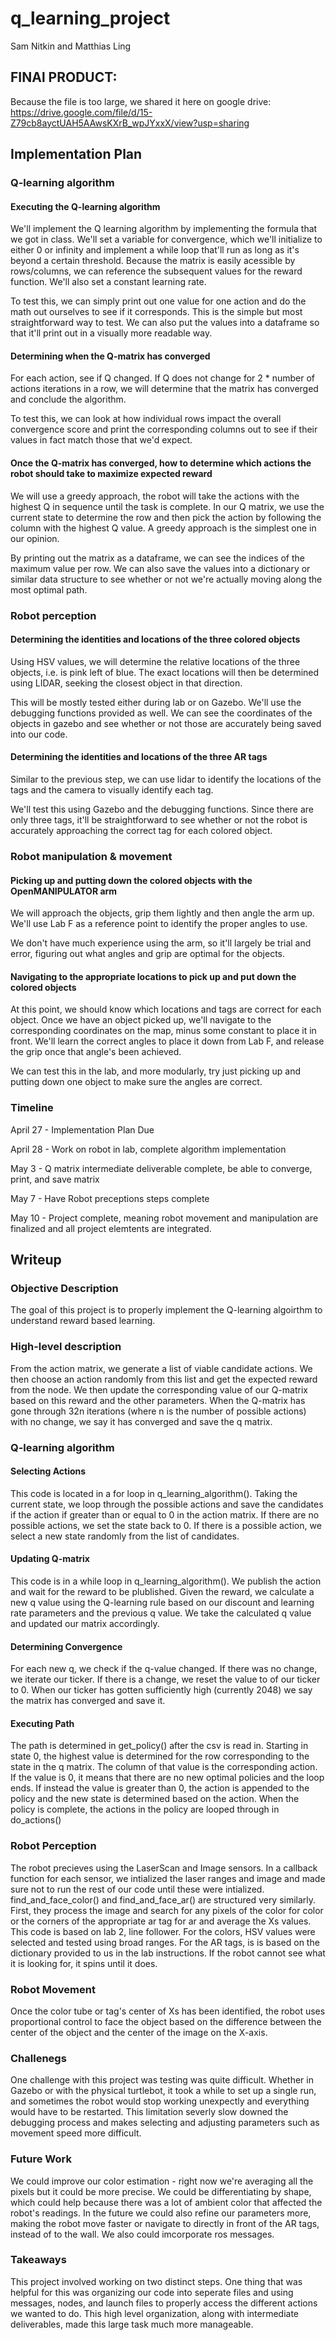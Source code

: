 # q_learning_project


Sam Nitkin and Matthias Ling

## FINAl PRODUCT:
Because the file is too large, we shared it here on google drive:
https://drive.google.com/file/d/15-Z79cb8ayctUAH5AAwsKXrB_wpJYxxX/view?usp=sharing


## Implementation Plan

### Q-learning algorithm
#### Executing the Q-learning algorithm

We'll implement the Q learning algorithm by implementing the formula that we got in class.  We'll set a variable for convergence, which we'll initialize to either 0 or infinity and implement a while loop that'll run as long as it's beyond a certain threshold.  Because the matrix is easily acessible by rows/columns, we can reference the subsequent values for the reward function.  We'll also set a constant learning rate.

To test this, we can simply print out one value for one action and do the math out ourselves to see if it corresponds.  This is the simple but most straightforward way to test.  We can also put the values into a dataframe so that it'll print out in a visually more readable way.

#### Determining when the Q-matrix has converged

For each action, see if Q changed. If Q does not change for 2 * number of actions iterations in a row, we will determine that the matrix has converged and conclude the algorithm.

To test this, we can look at how individual rows impact the overall convergence score and print the corresponding columns out to see if their values in fact match those that we'd expect.

#### Once the Q-matrix has converged, how to determine which actions the robot should take to maximize expected reward

We will use a greedy approach, the robot will take the actions with the highest Q in sequence until the task is complete.  In our Q matrix, we use the current state to determine the row and then pick the action by following the column with the highest Q value.  A greedy approach is the simplest one in our opinion.  

By printing out the matrix as a dataframe, we can see the indices of the maximum value per row.  We can also save the values into a dictionary or similar data structure to see whether or not we're actually moving along the most optimal path. 

### Robot perception
#### Determining the identities and locations of the three colored objects

Using HSV values, we will determine the relative locations of the three objects, i.e. is pink left of blue. The exact locations will then be determined using LIDAR, seeking the closest object in that direction.  

This will be mostly tested either during lab or on Gazebo.  We'll use the debugging functions provided as well.  We can see the coordinates of the objects in gazebo and see whether or not those are accurately being saved into our code.

#### Determining the identities and locations of the three AR tags
Similar to the previous step, we can use lidar to identify the locations of the tags and the camera to visually identify each tag.

We'll test this using Gazebo and the debugging functions.  Since there are only three tags, it'll be straightforward to see whether or not the robot is accurately approaching the correct tag for each colored object.

### Robot manipulation & movement

#### Picking up and putting down the colored objects with the OpenMANIPULATOR arm
We will approach the objects, grip them lightly and then angle the arm up.  We'll use Lab F as a reference point to identify the proper angles to use.

We don't have much experience using the arm, so it'll largely be trial and error, figuring out what angles and grip are optimal for the objects.

#### Navigating to the appropriate locations to pick up and put down the colored objects
At this point, we should know which locations and tags are correct for each object.  Once we have an object picked up, we'll navigate to the corresponding coordinates on the map, minus some constant to place it in front.  We'll learn the correct angles to place it down from Lab F, and release the grip once that angle's been achieved.

We can test this in the lab, and more modularly, try just picking up and putting down one object to make sure the angles are correct.


### Timeline

April 27 - Implementation Plan Due

April 28 - Work on robot in lab, complete algorithm implementation

May 3 - Q matrix intermediate deliverable complete, be able to converge, print, and save matrix

May 7 - Have Robot preceptions steps complete

May 10 - Project complete, meaning robot movement and manipulation are finalized and all project elemtents are integrated.

## Writeup

### Objective Description

The goal of this project is to properly implement the Q-learning algoirthm to understand reward based learning.

### High-level description

From the action matrix, we generate a list of viable candidate actions. We then choose an action randomly from this list and get the expected reward from the node. We then update the corresponding value of our Q-matrix based on this reward and the other parameters. When the Q-matrix has gone through 32n iterations (where n is the number of possible actions) with no change, we say it has converged and save the q matrix. 

### Q-learning algorithm

#### Selecting Actions

This code is located in a for loop in q_learning_algorithm(). Taking the current state, we loop through the possible actions and save the candidates if the action if greater than or equal to 0 in the action matrix. If there are no possible actions, we set the state back to 0. If there is a possible action, we select a new state randomly from the list of candidates.

#### Updating Q-matrix

This code is in a while loop in q_learning_algorithm(). We publish the action and wait for the reward to be plublished. Given the reward, we calculate a new q value using the Q-learning rule based on our discount and learning rate parameters and the previous q value. We take the calculated q value and updated our matrix accordingly.

#### Determining Convergence

For each new q, we check if the q-value changed. If there was no change, we iterate our ticker. If there is a change, we reset the value to of our ticker to 0. When our ticker has gotten sufficiently high (currently 2048) we say the matrix has converged and save it.

#### Executing Path

The path is determined in get_policy() after the csv is read in. Starting in state 0, the highest value is determined for the row corresponding to the state in the q matrix. The column of that value is the corresponding action. If the value is 0, it means that there are no new optimal policies and the loop ends. If instead the value is greater than 0, the action is appended to the policy and the new state is determined based on the action. When the policy is complete, the actions in the policy are looped through in do_actions()

### Robot Perception
 
 The robot precieves using the LaserScan and Image sensors. In a callback function for each sensor, we intialized the laser ranges and image and made sure not to run the rest of our code until these were intialized. find_and_face_color() and find_and_face_ar() are structured very similarly. First, they process the image and search for any pixels of the color for color or the corners of the appropriate ar tag for ar and average the Xs values. This code is based on lab 2, line follower. For the colors, HSV values were selected and tested using broad ranges. For the AR tags, is is based on the dictionary provided to us in the lab instructions. If the robot cannot see what it is looking for, it spins until it does.
 
 ### Robot Movement
  
  Once the color tube or tag's center of Xs has been identified, the robot uses proportional control to face the object based on the difference between the center of the object and the center of the image on the X-axis.
  
  
  ### Challenegs
  
  One challenge with this project was testing was quite difficult. Whether in Gazebo or with the physical turtlebot, it took a while to set up a single run, and sometimes the robot would stop working unexpectly and everything would have to be restarted. This limitation severly slow downed the debugging process and makes selecting and adjusting parameters such as movement speed more difficult.
  
 
 ### Future Work

 We could improve our color estimation - right now we're averaging all the pixels but it could be more precise.  We could be differentiating by shape, which could help because there was a lot of ambient color that affected the robot's readings.  In the future we could also refine our parameters more, making the robot move faster or navigate to directly in front of the AR tags, instead of to the wall.  We also could imcorporate ros messages.
 
 ### Takeaways
  
  This project involved working on two distinct steps. One thing that was helpful for this was organizing our code into seperate files and using messages, nodes, and launch files to properly access the different actions we wanted to do. This high level organization, along with intermediate deliverables, made this large task much more manageable. 
